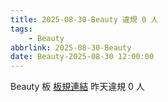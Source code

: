 ```yaml
---
title: 2025-08-30-Beauty 違規 0 人
tags:
    - Beauty
abbrlink: 2025-08-30-Beauty
date: Beauty-2025-08-30 12:00:00
---
```

Beauty 板 [板規連結](https://www.ptt.cc/bbs/Beauty/M.1630069980.A.84B.html)
昨天違規 0 人
